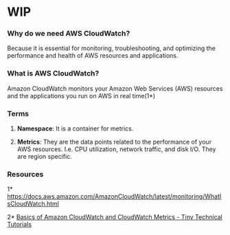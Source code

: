 # WIP

### Why do we need AWS CloudWatch?

Because it is essential for monitoring, troubleshooting, and optimizing the performance and health of AWS resources and applications.

### What is AWS CloudWatch?

Amazon CloudWatch monitors your Amazon Web Services (AWS) resources and the applications you run on AWS in real time(1*)

### Terms

1. **Namespace**: It is a container for metrics.

2. **Metrics**:  They are the data points related to the performance of your AWS resources. I.e. CPU utilization, network traffic, and disk I/O. They are region specific.



### Resources

1* https://docs.aws.amazon.com/AmazonCloudWatch/latest/monitoring/WhatIsCloudWatch.html

2* [Basics of Amazon CloudWatch and CloudWatch Metrics - Tiny Technical Tutorials](https://www.youtube.com/watch?v=Yxl7e88cTAQ&t=11s)

